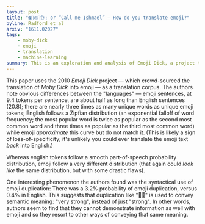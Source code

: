 ```yaml
---
layout: post
title: "☎️👨⛵️🐋👌; or “Call me Ishmael” – How do you translate emoji?"
byline: Radford et al
arxiv: "1611.02027"
tags:
    - moby-dick
    - emoji
    - translation
    - machine-learning
summary: This is an exploration and analysis of Emoji Dick, a project that translated Moby Dick into emoji.
---
```


This paper uses the 2010 _Emoji Dick_ project — which crowd-sourced the translation of _Moby Dick_ into emoji — as a translation corpus. The authors note obvious differences between the "languages" — emoji sentences, at 9.4 tokens per sentence, are about half as long than English sentences (20.8); there are nearly three times as many unique words as unique emoji tokens; English follows a Zipfian distribution (an exponential falloff of word frequency; the most popular word is twice as popular as the second most common word and three times as popular as the third most common word) while emoji _approximate_ this curve but do not match it. (This is likely a sign of loss-of-specificity; it's unlikely you could ever translate the emoji text _back_ into English.)

Whereas english tokens follow a smooth part-of-speech probability distribution, emoji follow a very different distribution (that again could _look like_ the same distribution, but with some drastic flaws).

One interesting phenomenon the authors found was the syntactical use of emoji duplication: There was a 3.2% probability of emoji duplication, versus 0.4% in English. This suggests that duplication like "💪💪" is used to convey semantic meaning: "very strong", instead of just "strong". In other words, authors seem to find that they cannot demonstrate information as well with emoji and so they resort to other ways of conveying that same meaning.
